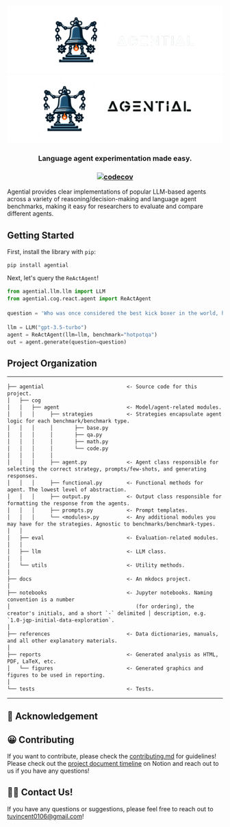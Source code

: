 
<h3 align="center">
  <img
    src="https://raw.githubusercontent.com/agential-ai/.github/main/profile/banner_dark.svg#gh-dark-mode-only"
  />
  <img
    src="https://raw.githubusercontent.com/agential-ai/.github/main/profile/banner_light.svg#gh-light-mode-only"
  />
</h3>


<h3 align="center">Language agent experimentation made easy.</h3>

<h3 align="center">

[![codecov](https://codecov.io/gh/agential-ai/agential/branch/main/graph/badge.svg)](https://codecov.io/gh/agential-ai/agential)
</h3>

Agential provides clear implementations of popular LLM-based agents across a variety of reasoning/decision-making and language agent benchmarks, making it easy for researchers to evaluate and compare different agents.

## Getting Started 

First, install the library with `pip`:

```
pip install agential
```

Next, let's query the `ReActAgent`!

```python
from agential.llm.llm import LLM
from agential.cog.react.agent import ReActAgent

question = 'Who was once considered the best kick boxer in the world, however he has been involved in a number of controversies relating to his "unsportsmanlike conducts" in the sport and crimes of violence outside of the ring?'

llm = LLM("gpt-3.5-turbo")
agent = ReActAgent(llm=llm, benchmark="hotpotqa")
out = agent.generate(question=question)
```


## Project Organization

------------

    ├── agential                           <- Source code for this project.
    │   ├── cog   
    │   │   ├── agent                      <- Model/agent-related modules.
    │   │   │     ├── strategies           <- Strategies encapsulate agent logic for each benchmark/benchmark type.
    │   │   │     │       ├── base.py  
    │   │   │     │       ├── qa.py
    │   │   │     │       ├── math.py
    │   │   │     │       └── code.py
    │   │   │     │
    │   │   │     ├── agent.py             <- Agent class responsible for selecting the correct strategy, prompts/few-shots, and generating responses.
    │   │   │     ├── functional.py        <- Functional methods for agent. The lowest level of abstraction.
    │   │   │     ├── output.py            <- Output class responsible for formatting the response from the agents.
    │   │   │     ├── prompts.py           <- Prompt templates.
    │   │   │     └── <modules>.py         <- Any additional modules you may have for the strategies. Agnostic to benchmarks/benchmark-types.
    │   │
    │   ├── eval                           <- Evaluation-related modules.
    │   │
    │   ├── llm                            <- LLM class.
    │   │
    │   └── utils                          <- Utility methods.
    │       
    ├── docs                               <- An mkdocs project.
    │
    ├── notebooks                          <- Jupyter notebooks. Naming convention is a number 
    │                                         (for ordering), the creator's initials, and a short `-` delimited │ description, e.g. `1.0-jqp-initial-data-exploration`.
    │  
    ├── references                         <- Data dictionaries, manuals, and all other explanatory materials.
    │
    ├── reports                            <- Generated analysis as HTML, PDF, LaTeX, etc.
    │   └── figures                        <- Generated graphics and figures to be used in reporting.
    │
    └── tests                              <- Tests.

---------

## 🙏 Acknowledgement

## 😀 Contributing

If you want to contribute, please check the [contributing.md](https://github.com/alckasoc/agential/blob/main/CONTRIBUTING.md) for guidelines!
Please check out the [project document timeline](https://equatorial-jobaria-9ad.notion.site/Project-Lifecycle-Management-70d65e9a76eb4c86b6aed007f717aa41?pvs=4) on Notion and reach out to us if you have any questions!

## 😶‍🌫️ Contact Us!

If you have any questions or suggestions, please feel free to reach out to tuvincent0106@gmail.com!